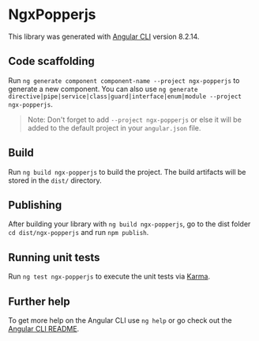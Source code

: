 # NgxPopperjs

This library was generated with [Angular CLI](https://github.com/angular/angular-cli) version 8.2.14.

## Code scaffolding

Run `ng generate component component-name --project ngx-popperjs` to generate a new component. You can also use `ng generate directive|pipe|service|class|guard|interface|enum|module --project ngx-popperjs`.
> Note: Don't forget to add `--project ngx-popperjs` or else it will be added to the default project in your `angular.json` file. 

## Build

Run `ng build ngx-popperjs` to build the project. The build artifacts will be stored in the `dist/` directory.

## Publishing

After building your library with `ng build ngx-popperjs`, go to the dist folder `cd dist/ngx-popperjs` and run `npm publish`.

## Running unit tests

Run `ng test ngx-popperjs` to execute the unit tests via [Karma](https://karma-runner.github.io).

## Further help

To get more help on the Angular CLI use `ng help` or go check out the [Angular CLI README](https://github.com/angular/angular-cli/blob/master/README.md).
